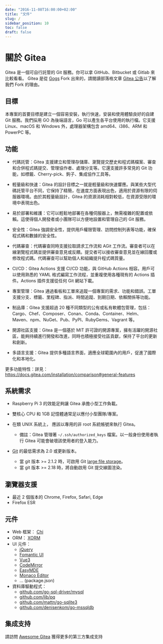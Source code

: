 ```yaml
---
date: "2016-11-08T16:00:00+02:00"
title: "文件"
slug: /
sidebar_position: 10
toc: false
draft: false
---
```


# 關於 Gitea

Gitea 是一個可自行託管的 Git 服務。你可以拿 GitHub、Bitbucket 或 Gitlab 來比較看看。
Gitea 是從 [Gogs](http://gogs.io) Fork 出來的，請閱讀部落格文章 [Gitea 公告](https://blog.gitea.com/welcome-to-gitea/)以了解我們 Fork 的理由。

## 目標

本專案的首要目標是建立一個容易安裝，執行快速，安装和使用體驗良好的自建 Git 服務。我們採用 GO 為後端語言，Go 可以產生各平台使用的執行檔。它支援 Linux、macOS 和 Windows 外，處理器架構包含 amd64、i386、ARM 和 PowerPC 等。

## 功能

- 代碼託管：Gitea 支援建立和管理存儲庫、瀏覽提交歷史和程式碼檔案、審查和合併程式碼提交、管理協作者、處理分支等。它還支援許多常見的 Git 功能，如標籤、Cherry-pick、鉤子、集成協作工具等。

- 輕量級和快速：Gitea 的設計目標之一就是輕量級和快速響應。與某些大型代碼託管平台不同，它保持了精簡，在速度方面表現出色，適用於資源有限的伺服器環境。由於其輕量級設計，Gitea 的資源消耗相對較低，在資源受限的環境中表現出色。

- 易於部署和維護：它可以輕鬆地部署在各種伺服器上，無需複雜的配置或依賴。這使得個人開發者或小團隊可以方便地設置和管理自己的 Git 服務。

- 安全性：Gitea 強調安全性，提供用戶權限管理、訪問控制列表等功能，確保程式碼和數據的安全性。

- 代碼審查：代碼審查同時支援拉取請求工作流和 AGit 工作流。審查者可以在線瀏覽程式碼並提供審查意見或反饋。提交者可以接收審查意見並在線回覆或修改程式碼。代碼審查可以幫助個人和組織提升程式碼質量。

- CI/CD：Gitea Actions 支援 CI/CD 功能，與 GitHub Actions 相容。用戶可以使用熟悉的 YAML 格式編寫工作流程，並重複使用各種現有的 Actions 插件。Actions 插件支援從任何 Git 網站下載。

- 專案管理：Gitea 通過看板和工單來追蹤一個專案的需求、功能和錯誤。工單支援分支、標籤、里程碑、指派、時間追蹤、到期日期、依賴關係等功能。

- 制品庫：Gitea 支援超過 20 種不同類型的公有或私有軟體包管理，包括：Cargo、Chef、Composer、Conan、Conda、Container、Helm、Maven、npm、NuGet、Pub、PyPI、RubyGems、Vagrant 等。

- 開源社區支援：Gitea 是一個基於 MIT 許可證的開源專案，擁有活躍的開源社區，能夠持續進行開發和改進，同時也積極接受社區貢獻，保持了平台的更新和創新。

- 多語言支援：Gitea 提供多種語言界面，適應全球範圍內的用戶，促進了國際化和本地化。

更多功能特性：詳見：https://docs.gitea.com/installation/comparison#general-features

## 系統需求

- Raspberry Pi 3 的效能足夠讓 Gitea 承擔小型工作負載。
- 雙核心 CPU 和 1GB 記憶體通常足以應付小型團隊/專案。
- 在類 UNIX 系統上， 應該以專用的非 root 系統帳號來執行 Gitea。
  - 備註：Gitea 管理著 `~/.ssh/authorized_keys` 檔案。以一般身份使用者執行 Gitea 可能會破壞該使用者的登入能力。

- [Git](https://git-scm.com/) 的最低需求為 2.0 或更新版本。
  - 當 git 版本 >= 2.1.2 時，可啟用 Git [large file storage](https://git-lfs.github.com/)。
  - 當 git 版本 >= 2.18 時，將自動啟用 Git 提交線圖渲染。

## 瀏覽器支援

- 最近 2 個版本的 Chrome, Firefox, Safari, Edge
- Firefox ESR

## 元件

- Web 框架： [Chi](http://github.com/go-chi/chi)
- ORM： [XORM](https://xorm.io)
- UI 元件：
  - [jQuery](https://jquery.com)
  - [Fomantic UI](https://fomantic-ui.com)
  - [Vue3](https://vuejs.org)
  - [CodeMirror](https://codemirror.net)
  - [EasyMDE](https://github.com/Ionaru/easy-markdown-editor)
  - [Monaco Editor](https://microsoft.github.io/monaco-editor)
  - ... (package.json)
- 資料庫驅動程式：
  - [github.com/go-sql-driver/mysql](https://github.com/go-sql-driver/mysql)
  - [github.com/lib/pq](https://github.com/lib/pq)
  - [github.com/mattn/go-sqlite3](https://github.com/mattn/go-sqlite3)
  - [github.com/denisenkom/go-mssqldb](https://github.com/denisenkom/go-mssqldb)

## 集成支持

請訪問 [Awesome Gitea](https://gitea.com/gitea/awesome-gitea/) 獲得更多的第三方集成支持
